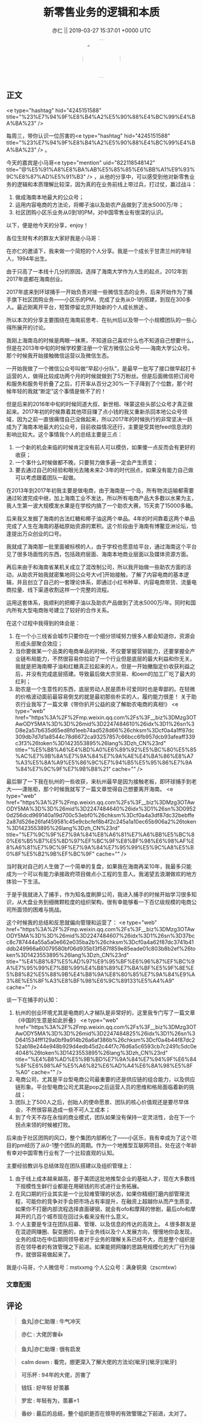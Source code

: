 <h1 align="center">新零售业务的逻辑和本质</h1>




<p align="center">
    <a>亦仁 || 2019-03-27 15:37:01 &#43;0000 UTC</a>
</p>

<div align="center">
    <img src="https://images.zsxq.com/Fn3NQqCN8nuGF86yZPXSbEsl0mb3?e=1590940799&amp;token=kIxbL07-8jAj8w1n4s9zv64FuZZNEATmlU_Vm6zD:pfbNc8W3hS0oYG_hyXXh_rHMHuc=" width="100" height="100" style="border:1px solid;border-radius:50%; color:#ffffff"/>
</div>




## 正文

<div>
&lt;e type=&#34;hashtag&#34; hid=&#34;4245151588&#34; title=&#34;%23%E7%94%9F%E8%B4%A2%E5%90%88%E4%BC%99%E4%BA%BA%23&#34; /&gt; 

每周三，带你认识一位厉害的&lt;e type=&#34;hashtag&#34; hid=&#34;4245151588&#34; title=&#34;%23%E7%94%9F%E8%B4%A2%E5%90%88%E4%BC%99%E4%BA%BA%23&#34; /&gt; 。

今天的嘉宾是小马哥&lt;e type=&#34;mention&#34; uid=&#34;822118548142&#34; title=&#34;@%E5%91%A8%E8%BA%AB%E5%85%85%E6%BB%A1%E9%93%9C%E8%87%AD%E5%91%B3&#34; /&gt; ，从他的分享中，可以感受到他对新零售业务的逻辑和本质理解比较深，因为真的在业务前线上带过兵，打过仗，赢过战斗：

1. 做成海南本地最大的公众号；
2. 运用内容电商的方法论，将椰子油以及助农产品做到了流水5000万/年；
3. 社区团购小区乐业务从0到1的PM，对中国零售业有很深的认识。 

以下，便是他今天的分享，enjoy！

各位生财有术的群友大家好我是小马哥：
 
在亦仁的邀请下，我来做一个简短的个人分享。我是一个成长于甘肃兰州的年轻人，1994年出生。
 
由于只高了一本线十几分的原因，选择了海南大学作为人生的起点，2012年到2017年底都在海南创业。
 
2017年底来到环球捕手一开始负责对接一些微信生态的业务，后来开始作为了捕手旗下社区团购业务——小区乐的PM，完成了业务从0-1的搭建，到现在300多人。最近刚离开平台，短暂停留北京开始新的个人成长旅途·。
 
所以本次的分享主要围绕在海南前思考、在杭州后以及带一个小规模团队的一些心得所展开的讨论。
 
我刚上海南岛的时候是两眼一抹黑，不知道自己喜欢什么也不知道自己想要什么，但是在2013年中旬的时候学校要注册一个官方微信公众号——海南大学公众号。那个时候我开始接触微信运营以及微信生态。
 
一开始我做了一个微信公众号叫做“早起小分队”，是最早一批写了接口做早起打卡运营的人，做得比较成功两个月的时候就做到了5万粉丝。但是后面微信把订阅号和服务和服务号折叠了之后，打开率从百分之30%一下子降到了个位数，那个时候年轻的我就“断定”这个事情是做不了的！
 
但是后来的2016年中旬的时候同道大叔、新世相、咪蒙这些头部公众号才真正做起来。2017年初的时候靠着其他项目赚了点小钱的我又重新杀回本地公众号领域，因为之前一直很痛惜自己没做起来，所以2017年的时候执行的非常坚决一跃成为了海南本地最大的公众号，目前收益情况还行，主要是受其他feed信息流的影响比较大。这个事情我个人的总结主要是三点：
 
1. 一个新的机会来临的时候肯定没有前人可以模仿，如果傻一点反而会有更好的收获；
2. 一个事什么时候做都不晚，只要努力做多遍一定会产生质变；
3. 要去通过自己的经验和眼光去赌未来2-3年的时代拐点，如果没有能力自己做可以考虑跟着团队一起做。
 
在2013年到2017年初我主要是做电商，由于海南是一个岛，所有物流运输都需要通过轮渡完成中继，加上海南工业不发达，所以所有电商产品大多数以水果为主，我人生第一波大规模发水果是在学校内搞了一个助农大赛，15天卖了15000多箱。

后来我又发掘了海南的古法红糖和椰子油这两个单品。4年的时间靠着这两个单品完成了人生在海南的基础原始资源的累积。这个阶段由于海南有博鳌亚洲论坛，恰逢提出万众创业的口号。
 
我就成了海南那一批里面被标榜的人，由于学校也愿意给平台，通过海南这个平台见了很多场面性的东西，包括政府层面、海南本地商业层面以及媒体资源方面。
 
再后来由于和海南省某机关成立了混改制公司，所以我开始做一些助农方面的活动，从助农开始我就密集地同公众号大v们开始接触，了解了内容电商的基本逻辑，并且创立了自己的一套理论体系，即通过小红书种草、内容电商带货、流量电商拉量、线下渠道收割这样一个完整的流程。
 
运用这套体系，我顺利的把椰子油以及助农产品做到了流水5000万/年。同时和国内所有大型电商账号建立了较好的合作关系。
 
在这个过程中我得到的体会是：
1. 在一个小三线省会城市只要你在一个细分领域努力很多人都会知道你，资源会形成头部聚合效应；
2. 当你要做某一个品类的电商单品的时候，不仅要掌握营销能力，还要掌握全产业链布局能力，不然很容易你拉动了一个行业但是底层的最大利益和你无关。我就是把海南椰子油和红糖真正拉起来的人，但是一开始撇脂定价收获利益之后，并没有完成底层搭建。导致最后做大宗贸易、和oem的加工厂吃了最大的红利；
3. 助农是一个生意性的东西，底层劳动人民是质朴可爱同时也是卑鄙的。在轻微的价格波动面前最容易倒戈的就是最初那些朴实的人，履约能力很差！
关于助农行业我写了一篇文章《带你扒开公益的皮了解助农电商的真相!》
&lt;e type=&#34;web&#34; href=&#34;https%3A%2F%2Fmp.weixin.qq.com%2Fs%3F__biz%3DMzg3OTAwODY5MA%3D%3D%26mid%3D2247484610%26idx%3D1%26sn%3D8e2a57b635d65ed8fd1eeb74ad528d66%26chksm%3Dcf0a4a1ff87dc309db7d7d1a8544c78d6672ca93257857c66bcc6fb957dcb93afeaff339c3f3%26token%3D1423553895%26lang%3Dzh_CN%23rd&#34; title=&#34;%E5%B8%A6%E4%BD%A0%E6%89%92%E5%BC%80%E5%85%AC%E7%9B%8A%E7%9A%84%E7%9A%AE%E4%BA%86%E8%A7%A3%E5%8A%A9%E5%86%9C%E7%94%B5%E5%95%86%E7%9A%84%E7%9C%9F%E7%9B%B8%21&#34; cache=&#34;&#34; /&gt;
 
最后聊了一下我在杭州的一些收获，来杭州最早是因为接触老板，即环球捕手到老大——潇账柜，那个时候我就写了一篇文章觉得自己想要离开海南。
&lt;e type=&#34;web&#34; href=&#34;https%3A%2F%2Fmp.weixin.qq.com%2Fs%3F__biz%3DMzg3OTAwODY5MA%3D%3D%26mid%3D2247484640%26idx%3D1%26sn%3D09520d256dcd969140a19d700c53ebf0%26chksm%3Dcf0a4a3df87dc32bebffe2a87d526e26faf459581c45e9cbcfef8b4f2c245a1a10ec65b906a2%26token%3D1423553895%26lang%3Dzh_CN%23rd&#34; title=&#34;%E7%9C%9F%E7%9A%84%E8%A6%81%E7%A6%BB%E5%BC%80%E6%B5%B7%E5%8D%97%EF%BC%9F%E8%BF%98%E6%98%AF%E8%A6%81%E7%9C%9F%E7%9A%84%E7%95%99%E5%9C%A8%E5%B0%8F%E5%B2%9B%EF%BC%9F&#34; cache=&#34;&#34; /&gt;

当时我对自己的人生做了一个简单的复盘，如果我在海南再呆10年，我最多只能成为一个可以有能力承接政府项目做点小工程的生意人。我渴望去浪潮做欢的地方体验一下生活。

于是乎我就进入了捕手，作为知名度刷屏公司，我进入捕手的时候开始学习很多知识，从大盘业务到细微颗粒度的组织架构，很有幸能够看一下百亿级规模的电商公司所面领的困难与挑战。
 
这个时候我的总结和反思就偏向管理和运营了：
&lt;e type=&#34;web&#34; href=&#34;https%3A%2F%2Fmp.weixin.qq.com%2Fs%3F__biz%3DMzg3OTAwODY5MA%3D%3D%26mid%3D2247484607%26idx%3D1%26sn%3D37bcc8c787444a55a5a0e662e035ba2b%26chksm%3Dcf0a4a62f87dc3741b41ddb249966a60079580bf06d935b13f587f859e85eade01c803b8b2ef%26token%3D1423553895%26lang%3Dzh_CN%23rd&#34; title=&#34;%E4%B8%87%E5%AD%97%E9%95%BF%E6%96%87%EF%BC%9A%E7%95%99%E7%BB%99%E4%B8%89%E7%BA%BF%E5%9F%8E%E5%B8%82%E5%88%9B%E4%B8%9A%E8%80%85%E7%9A%84%E9%A3%8E%E5%8F%A3%E8%BF%98%E6%9C%89133%E5%A4%A9&#34; cache=&#34;&#34; /&gt;
 
谈一下在捕手的认知：
1. 杭州的创业环境尤其是电商的人才梯队是非常好的，这里我专门写了一篇文章《中国的生意是如此折叠》
&lt;e type=&#34;web&#34; href=&#34;https%3A%2F%2Fmp.weixin.qq.com%2Fs%3F__biz%3DMzg3OTAwODY5MA%3D%3D%26mid%3D2247484825%26idx%3D1%26sn%3D641534fff129a0bf9a914b26a6af386b%26chksm%3Dcf0a4b44f87dc252ab18e244e948b929d4edb45d2c44f7c76d6a5c6593cb7c2491c5dc0e4048%26token%3D1423553895%26lang%3Dzh_CN%23rd&#34; title=&#34;%E4%B8%AD%E5%9B%BD%E7%9A%84%E7%94%9F%E6%84%8F%E6%98%AF%E5%A6%82%E6%AD%A4%E6%8A%98%E5%8F%A0&#34; cache=&#34;&#34; /&gt;
2. 电商公司，尤其是平台型电商公司最重要的还是供应链的组合能力，以及供应链形象。平台型电商公司尤其是pop之后运营人员的思维和格局面临着新的挑战；
3. 团队上了500人之后，创始人的使命愿景、团队的核心价值观还是要尽早体会，不然很容易造成一些不可人工成本；
4. 到了今天不存在永恒的商业模式，团队如果没有保持一定灵活性，会在下一个拐点来领的时候被打败。
 
后来由于社区团购的风口，整个集团内部孵化了——小区乐，我有幸成为了这个项目的pm经历了从0-1整个团队的周期。作为一个地推型互联网项目。处在这个年龄有幸对中国零售行业有了一个比较直观的认知。
 
主要经验教训与总结体现在团队搭建以及组织管理上：
1. 由于线上成本越来越高，基于美团这批地推型企业的基础人才，现在大多数线下规模性生鲜行业都是在用砸钱的形式进行业务拓展。
2. 在风口期的行业其实是一个比较难管理的状态，如果你精细打磨内部管理流程，可能你的竞争对手会把市场占有率提升，在融资上超越你从而产生质变，如果你不打磨内部流程选择直面硬钢，就会有ofo和摩拜的惨剧，最后ofo和摩拜开的几百个城市现在回过头看来没有什么意义。
3. 个人主要是专注在团队招募、管理、以及信息的传达的高效上。
4.很多群友是在混迹网赚圈、裂变圈的，由于业务线以及个人发展方向，慢慢地你会发现，业务的成功在中后期同领导者对于业务的理解关系已经不大，而是整个组织是否在领导者的有效管理之下前进。如果能把网赚的思路用规模化的大厂行为操作，就很容易做起来了。
 
我是小马哥，个人微信号：mstxxmg
​​​​个人公众号：满身铜臭（zscmtxw）
</div>

### 文章配图

<div class="image" align="center">

</div>


## 评论

<div align="left">
<div>

<blockquote >
<span> <strong>鱼丸|亦仁助理 : 牛气冲天 </strong></span>
</blockquote>

<blockquote >
<span> <strong>亦仁 : 大佬厉害👍 </strong></span>
</blockquote>

<blockquote >
<span> <strong>鱼丸|亦仁助理 : 很有启发 </strong></span>
</blockquote>

<blockquote >
<span> <strong>calm down : 看完，想更深入了解大佬的方法论[呲牙][呲牙][呲牙] </strong></span>
</blockquote>

<blockquote >
<span> <strong>可乐杯 : 94年的大佬，厉害了 </strong></span>
</blockquote>

<blockquote >
<span> <strong>钱钰 : 好年轻 好羡慕 </strong></span>
</blockquote>

<blockquote >
<span> <strong>罗宏 : 年轻有为，羡慕&#43;1 </strong></span>
</blockquote>

<blockquote >
<span> <strong>香纱 : 最后的总结，整个组织是否在领导的有效管理之下前进，太对了。 </strong></span>
</blockquote>

</div>
</div>